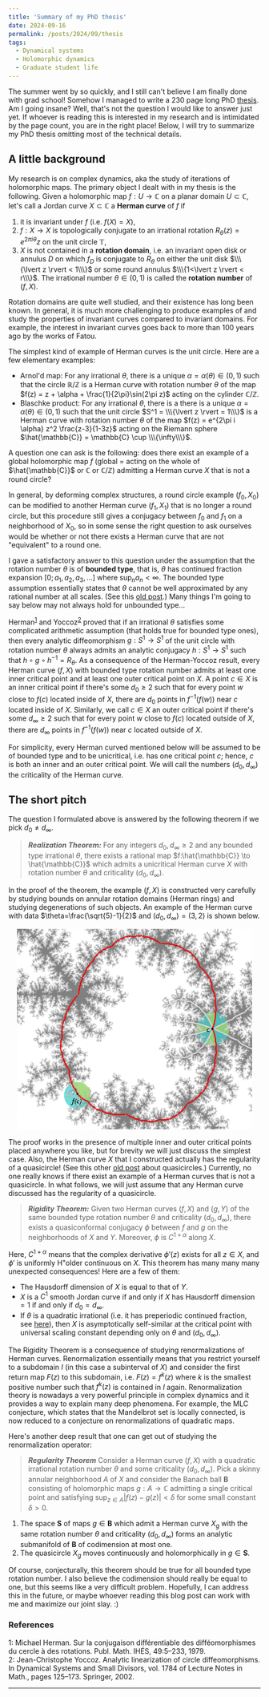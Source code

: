 ```yaml
---
title: 'Summary of my PhD thesis'
date: 2024-09-16
permalink: /posts/2024/09/thesis
tags:
  - Dynamical systems
  - Holomorphic dynamics
  - Graduate student life
---
```


The summer went by so quickly, and I still can't believe I am finally done with grad school! Somehow I managed to write a 230 page long PhD [thesis](/files/PhD_Thesis.pdf). Am I going insane? Well, that's not the question I would like to answer just yet. If whoever is reading this is interested in my research and is intimidated by the page count, you are in the right place! Below, I will try to summarize my PhD thesis omitting most of the technical details.

## A little background

My research is on complex dynamics, aka the study of iterations of holomorphic maps. The primary object I dealt with in my thesis is the following. Given a holomorphic map $f: U \to \mathbb{C}$ on a planar domain $U \subset \mathbb{C}$, let's call a Jordan curve $X \subset \mathbb{C}$ a **Herman curve** of $f$ if
1. it is invariant under $f$ (i.e. $f(X)=X$),
2. $f:X \to X$ is topologically conjugate to an irrational rotation $R_{\theta}(z) = e^{2\pi i \theta} z$ on the unit circle $\mathbb{T}$,
3. $X$ is not contained in a **rotation domain**, i.e. an invariant open disk or annulus $D$ on which $f_D$ is conjugate to $R_\theta$ on either the unit disk $\\\{\lvert z \rvert < 1\\\}$ or some round annulus $\\\{1<\lvert z \rvert < r\\\}$.
The irrational number $\theta \in (0,1)$ is called the **rotation number** of $(f,X)$.

Rotation domains are quite well studied, and their existence has long been known. In general, it is much more challenging to produce examples of and study the properties of invariant curves compared to invariant domains. For example, the interest in invariant curves goes back to more than 100 years ago by the works of Fatou.

The simplest kind of example of Herman curves is the unit circle. Here are a few elementary examples:
- Arnol'd map: For any irrational $\theta$, there is a unique $\alpha=\alpha(\theta) \in (0,1)$ such that the circle $\mathbb{R} / \mathbb{Z}$ is a Herman curve with rotation number $\theta$ of the map $f(z) = z + \alpha + \frac{1}{2\pi}\sin(2\pi z)$ acting on the cylinder $\mathbb{C}/\mathbb{Z}$.
- Blaschke product: For any irrational $\theta$, there is a there is a unique $\alpha=\alpha(\theta) \in (0,1)$ such that the unit circle $S^1 = \\\{\lvert z \rvert = 1\\\}$ is a Herman curve with rotation number $\theta$ of the map $f(z) = e^{2\pi i \alpha} z^2 \frac{z-3}{1-3z}$ acting on the Riemann sphere $\hat{\mathbb{C}} = \mathbb{C} \cup \\\{\infty\\\}$.

A question one can ask is the following: does there exist an example of a global holomorphic map $f$ (global = acting on the whole of $\hat{\mathbb{C}}$ or $\mathbb{C}$ or $\mathbb{C}/\mathbb{Z}$) admitting a Herman curve $X$ that is not a round circle?

In general, by deforming complex structures, a round circle example $(f_0,X_0)$ can be modified to another Herman curve $(f_1,X_1)$ that is no longer a round circle, but this procedure still gives a conjugacy between $f_0$ and $f_1$ on a neighborhood of $X_0$, so in some sense the right question to ask ourselves would be whether or not there exists a Herman curve that are not "equivalent" to a round one.

I gave a satisfactory answer to this question under the assumption that the rotation number $\theta$ is of **bounded type**, that is, $\theta$ has continued fraction expansion $[0;a_1,a_2,a_3,\ldots]$ where $\sup_n a_n < \infty$. The bounded type assumption essentially states that $\theta$ cannot be well approximated by any rational number at all scales. (See this [old post](/posts/2021/01/continued-fractions/).) Many things I'm going to say below may not always hold for unbounded type...

Herman<sup>[1](#fn1)</sup> and Yoccoz<sup>[2](#fn2)</sup> proved that if an irrational $\theta$ satisfies some complicated arithmetic assumption (that holds true for bounded type ones), then every analytic diffeomorphism $g:S^1 \to S^1$ of the unit circle with rotation number $\theta$ always admits an analytic conjugacy $h:S^1 \to S^1$ such that $h\circ g \circ h^{-1} = R_\theta$. As a consequence of the Herman-Yoccoz result, every Herman curve $(f,X)$ with bounded type rotation number admits at least one inner critical point and at least one outer critical point on $X$. A point $c \in X$ is an inner critical point if there's some $d_0 \geq 2$ such that for every point $w$ close to $f(c)$ located inside of $X$, there are $d_0$ points in $f^{-1}(f(w))$ near $c$ located inside of $X$. Similarly, we call $c \in X$ an outer critical point if there's some $d_\infty \geq 2$ such that for every point $w$ close to $f(c)$ located outside of $X$, there are $d_\infty$ points in $f^{-1}(f(w))$ near $c$ located outside of $X$.

For simplicity, every Herman curved mentioned below will be assumed to be of bounded type and to be unicritical, i.e. has one critical point $c$; hence, $c$ is both an inner and an outer critical point. We will call the numbers $(d_0,d_\infty)$ the criticality of the Herman curve.

## The short pitch

The question I formulated above is answered by the following theorem if we pick $d_0 \neq d_\infty$.

>**_Realization Theorem:_** For any integers $d_0, d_\infty \geq 2$ and any bounded type irrational $\theta$, there exists a rational map $f:\hat{\mathbb{C}} \to \hat{\mathbb{C}}$ which admits a unicritical Herman curve $X$ with rotation number $\theta$ and criticality $(d_0,d_\infty)$.

In the proof of the theorem, the example $(f,X)$ is constructed very carefully by studying bounds on annular rotation domains (Herman rings) and studying degenerations of such objects. An example of the Herman curve with data $\theta=\frac{\sqrt{5}-1}{2}$ and $(d_0,d_\infty)=(3,2)$ is shown below.

<p align="center">
  <img src="/images/2-4-golden.png" width="470" height="400" />
</p>

The proof works in the presence of multiple inner and outer critical points placed anywhere you like, but for brevity we will just discuss the simplest case. Also, the Herman curve $X$ that I constructed actually has the regularity of a quasicircle! (See this other [old post](/posts/2021/12/quasicircles) about quasicircles.) Currently, no one really knows if there exist an example of a Herman curves that is not a quasicircle. In what follows, we will just assume that any Herman curve discussed has the regularity of a quasicircle.

>**_Rigidity Theorem:_** Given two Herman curves $(f, X)$ and $(g,Y)$ of the same bounded type rotation number $\theta$ and criticality $(d_0,d_\infty)$, there exists a quasiconformal conjugacy $\phi$ between $f$ and $g$ on the neighborhoods of $X$ and $Y$. Moreover, $\phi$ is $C^{1+\alpha}$ along $X$.

Here, $C^{1+\alpha}$ means that the complex derivative $\phi'(z)$ exists for all $z \in X$, and $\phi'$ is uniformly H\"older continuous on $X$. This theorem has many many many unexpected consequences! Here are a few of them:
- The Hausdorff dimension of $X$ is equal to that of $Y$.
- $X$ is a $C^1$ smooth Jordan curve if and only if $X$ has Hausdorff dimension $= 1$ if and only if $d_0=d_\infty$.
- If $\theta$ is a quadratic irrational (i.e. it has preperiodic continued fraction, see [here](/posts/2021/01/continued-fractions/)), then $X$ is asymptotically self-similar at the critical point with universal scaling constant depending only on $\theta$ and $(d_0,d_\infty)$.

The Rigidity Theorem is a consequence of studying renormalizations of Herman curves. Renormalization essentially means that you restrict yourself to a subdomain $I$ (in this case a subinterval of $X$) and consider the first return map $F(z)$ to this subdomain, i.e. $F(z) = f^k(z)$ where $k$ is the smallest positive number such that $f^k(z)$ is contained in $I$ again. Renormalization theory is nowadays a very powerful principle in complex dynamics and it provides a way to explain many deep phenomena. For example, the MLC conjecture, which states that the Mandelbrot set is locally connected, is now reduced to a conjecture on renormalizations of quadratic maps.

Here's another deep result that one can get out of studying the renormalization operator:

>**_Regularity Theorem_** Consider a Herman curve $(f,X)$ with a quadratic irrational rotation number $\theta$ and some criticality $(d_0,d_\infty)$. Pick a skinny annular neighborhood $A$ of $X$ and consider the Banach ball $\mathbf{B}$ consisting of holomorphic maps $g: A \to \mathbb{C}$ admitting a single critical point and satisfying $\sup_{z\in A}|f(z)-g(z)|<\delta$ for some small constant $\delta>0$.
1. The space $\mathbf{S}$ of maps $g \in \mathbf{B}$ which admit a Herman curve $X_g$ with the same rotation number $\theta$ and criticality $(d_0,d_\infty)$ forms an analytic submanifold of $\mathbf{B}$ of codimension at most one.
2. The quasicircle $X_g$ moves continuously and holomorphically in $g \in \mathbf{S}$.

Of course, conjecturally, this theorem should be true for all bounded type rotation number. I also believe the codimension should really be equal to one, but this seems like a very difficult problem. Hopefully, I can address this in the future, or maybe whoever reading this blog post can work with me and maximize our joint slay. :)

### References
<a name="fn1">1</a>: Michael Herman. Sur la conjugaison différentiable des difféomorphismes du cercle à des rotations. Publ. Math. IHÉS, 49:5–233, 1979.   
<a name="fn2">2</a>: Jean-Christophe Yoccoz. Analytic linearization of circle diffeomorphisms. In Dynamical Systems and Small Divisors, vol. 1784 of Lecture Notes in Math., pages 125–173. Springer, 2002.   

------
